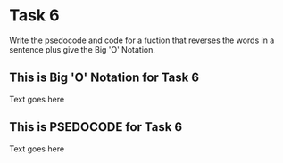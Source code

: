 <h1> Task 6 </h1>
<p1> Write the psedocode and code for a fuction that reverses the words in a sentence plus give the Big 'O' Notation.</p>


<h2>This is Big 'O' Notation for Task 6</h2>
<p> Text goes here </p>

<h2>This is PSEDOCODE for Task 6</h2>
<p> Text goes here </p>